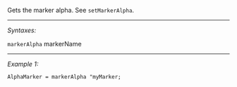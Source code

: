 Gets the marker alpha. See `setMarkerAlpha`.


---
*Syntaxes:*

`markerAlpha` markerName

---
*Example 1:*

```sqf
AlphaMarker = markerAlpha "myMarker;
```